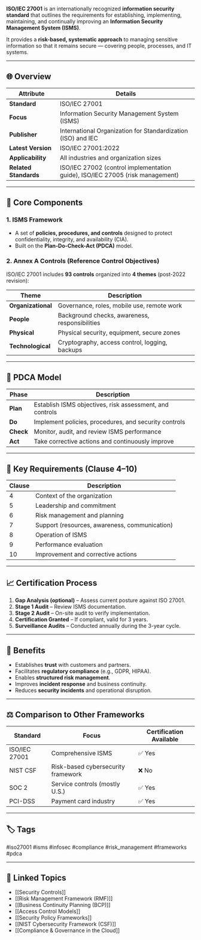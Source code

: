 **ISO/IEC 27001** is an internationally recognized **information security standard** that outlines the requirements for establishing, implementing, maintaining, and continually improving an **Information Security Management System (ISMS)**.

It provides a **risk-based, systematic approach** to managing sensitive information so that it remains secure — covering people, processes, and IT systems.

---

## 🌐 Overview

| Attribute        | Details                                                                 |
|------------------|-------------------------------------------------------------------------|
| **Standard**     | ISO/IEC 27001                                                            |
| **Focus**        | Information Security Management System (ISMS)                           |
| **Publisher**    | International Organization for Standardization (ISO) and IEC            |
| **Latest Version** | ISO/IEC 27001:2022                                                      |
| **Applicability** | All industries and organization sizes                                  |
| **Related Standards** | ISO/IEC 27002 (control implementation guide), ISO/IEC 27005 (risk management) |

---

## 🧰 Core Components

### 1. **ISMS Framework**

- A set of **policies, procedures, and controls** designed to protect confidentiality, integrity, and availability (CIA).
- Built on the **Plan-Do-Check-Act (PDCA)** model.

### 2. **Annex A Controls (Reference Control Objectives)**

ISO/IEC 27001 includes **93 controls** organized into **4 themes** (post-2022 revision):

| Theme               | Description                                  |
|---------------------|----------------------------------------------|
| **Organizational**  | Governance, roles, mobile use, remote work   |
| **People**          | Background checks, awareness, responsibilities |
| **Physical**        | Physical security, equipment, secure zones   |
| **Technological**   | Cryptography, access control, logging, backups |

---

## 🔁 PDCA Model

| Phase  | Description                                                 |
|--------|-------------------------------------------------------------|
| **Plan**   | Establish ISMS objectives, risk assessment, and controls |
| **Do**     | Implement policies, procedures, and security controls    |
| **Check**  | Monitor, audit, and review ISMS performance              |
| **Act**    | Take corrective actions and continuously improve         |

---

## 🧱 Key Requirements (Clause 4–10)

| Clause | Description                                   |
|--------|-----------------------------------------------|
| 4      | Context of the organization                   |
| 5      | Leadership and commitment                     |
| 6      | Risk management and planning                  |
| 7      | Support (resources, awareness, communication) |
| 8      | Operation of ISMS                             |
| 9      | Performance evaluation                        |
| 10     | Improvement and corrective actions            |

---

## 📈 Certification Process

1. **Gap Analysis (optional)** – Assess current posture against ISO 27001.
2. **Stage 1 Audit** – Review ISMS documentation.
3. **Stage 2 Audit** – On-site audit to verify implementation.
4. **Certification Granted** – If compliant, valid for 3 years.
5. **Surveillance Audits** – Conducted annually during the 3-year cycle.

---

## 🎯 Benefits

- Establishes **trust** with customers and partners.
- Facilitates **regulatory compliance** (e.g., GDPR, HIPAA).
- Enables **structured risk management**.
- Improves **incident response** and business continuity.
- Reduces **security incidents** and operational disruption.

---

## ⚖️ Comparison to Other Frameworks

| Standard         | Focus                          | Certification Available |
|------------------|----------------------------------|--------------------------|
| ISO/IEC 27001    | Comprehensive ISMS               | ✅ Yes                   |
| NIST CSF         | Risk-based cybersecurity framework | ❌ No                   |
| SOC 2            | Service controls (mostly U.S.)   | ✅ Yes                   |
| PCI-DSS          | Payment card industry            | ✅ Yes                   |

---

## 🏷 Tags

#iso27001 #isms #infosec #compliance #risk_management #frameworks #pdca

---

## 🔗 Linked Topics

- [[Security Controls]]
- [[Risk Management Framework (RMF)]]
- [[Business Continuity Planning (BCP)]]
- [[Access Control Models]]
- [[Security Policy Frameworks]]
- [[NIST Cybersecurity Framework (CSF)]]
- [[Compliance & Governance in the Cloud]]
